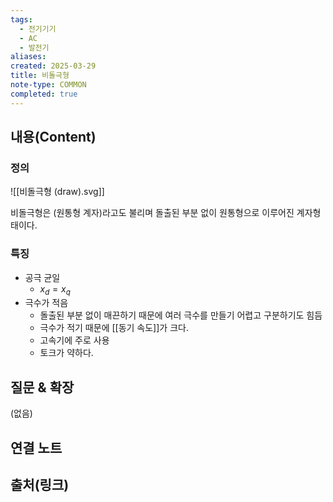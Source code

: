 ```yaml
---
tags:
  - 전기기기
  - AC
  - 발전기
aliases: 
created: 2025-03-29
title: 비돌극형
note-type: COMMON
completed: true
---
```


## 내용(Content)

### 정의

![[비돌극형 (draw).svg]]

비돌극형은 (원통형 계자)라고도 불리며 돌출된 부분 없이 원통형으로 이루어진 계자형태이다.

### 특징

- 공극 균일
	- $x_{d} = x_{q}$
- 극수가 적음
	- 돌출된 부분 없이 매끈하기 때문에 여러 극수를 만들기 어렵고 구분하기도 힘듬
	- 극수가 적기 때문에 [[동기 속도]]가 크다.
	- 고속기에 주로 사용
	- 토크가 약하다.

## 질문 & 확장

(없음)

## 연결 노트

## 출처(링크)

